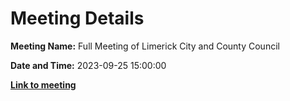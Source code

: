 # Meeting Details

**Meeting Name:** Full Meeting of Limerick City and County Council

**Date and Time:** 2023-09-25 15:00:00

**<a href="https://www.limerick.ie/council/whats-on/full-meeting-of-limerick-city-and-county-council-3" target="_blank">Link to meeting</a>**
